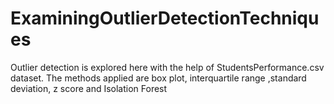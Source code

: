 # ExaminingOutlierDetectionTechniques
Outlier detection is explored here with the help of StudentsPerformance.csv dataset. The methods applied are box plot, interquartile range ,standard deviation, z score and Isolation Forest

